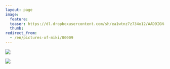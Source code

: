 ```yaml
---
layout: page
image:
  feature:
  teaser: https://dl.dropboxusercontent.com/sh/ea1wtnz7z734o12/AAD9IGN-W9d3aCJblaKO4yRqa/mikin-kuvat/2/IMG08275-245px.jpg
  thumb:
redirect_from:
  - /en/pictures-of-miki/00009
---
```


[![](https://dl.dropboxusercontent.com/sh/ea1wtnz7z734o12/AAANr4D9RidHHMokPLTcdHJGa/mikin-kuvat/2/IMG08275-800px.jpg)](https://dl.dropboxusercontent.com/sh/ea1wtnz7z734o12/AABuwQgkXagzsXz1S8dnmzSIa/mikin-kuvat/2/IMG08275.jpg)

[![](https://dl.dropboxusercontent.com/sh/ea1wtnz7z734o12/AACRoFRUKHwUJi8CM0R1cMELa/mikin-kuvat/2/IMG08280-800px.jpg)](https://dl.dropboxusercontent.com/sh/ea1wtnz7z734o12/AACr2oPsahyEjymV1UYhQoVma/mikin-kuvat/2/IMG08280.jpg)

